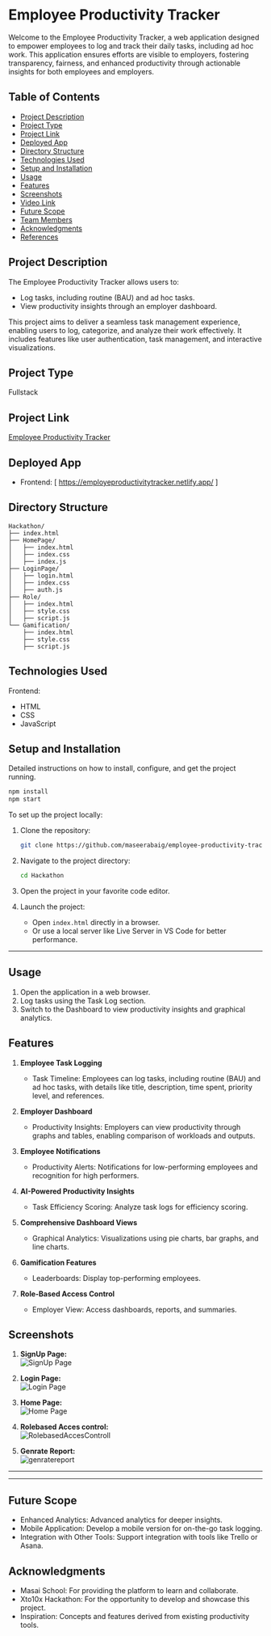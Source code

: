 # Employee Productivity Tracker

Welcome to the Employee Productivity Tracker, a web application designed to empower employees to log and track their daily tasks, including ad hoc work. This application ensures efforts are visible to employers, fostering transparency, fairness, and enhanced productivity through actionable insights for both employees and employers.

## Table of Contents

- [Project Description](#project-description)
- [Project Type](#project-type)
- [Project Link](#project-link)
- [Deployed App](#deployed-app)
- [Directory Structure](#directory-structure)
- [Technologies Used](#technologies-used)
- [Setup and Installation](#setup-and-installation)
- [Usage](#usage)
- [Features](#features)
- [Screenshots](#screenshots)
- [Video Link](#video-link)
- [Future Scope](#future-scope)
- [Team Members](#team-members)
- [Acknowledgments](#acknowledgments)
- [References](#references)

## Project Description

The Employee Productivity Tracker allows users to:

- Log tasks, including routine (BAU) and ad hoc tasks.
- View productivity insights through an employer dashboard.

This project aims to deliver a seamless task management experience, enabling users to log, categorize, and analyze their work effectively. It includes features like user authentication, task management, and interactive visualizations.

## Project Type

Fullstack

## Project Link

[Employee Productivity Tracker](https://github.com/maseerabaig/employee-productivity-tracker.git)

## Deployed App

- Frontend: [ https://employeproductivitytracker.netlify.app/ ]

## Directory Structure

```
Hackathon/
├── index.html
├── HomePage/
│   ├── index.html
│   ├── index.css
│   ├── index.js
├── LoginPage/
│   ├── login.html
│   ├── index.css
│   ├── auth.js
├── Role/
│   ├── index.html
│   ├── style.css
│   ├── script.js
└── Gamification/
    ├── index.html
    ├── style.css
    ├── script.js

```

## Technologies Used

Frontend:

- HTML
- CSS
- JavaScript



## Setup and Installation

Detailed instructions on how to install, configure, and get the project running.

```bash
npm install
npm start
```

To set up the project locally:

1. Clone the repository:

   ```bash
   git clone https://github.com/maseerabaig/employee-productivity-tracker.git
   ```

2. Navigate to the project directory:

   ```bash
   cd Hackathon
   ```

3. Open the project in your favorite code editor.
4. Launch the project:
   - Open `index.html` directly in a browser.
   - Or use a local server like Live Server in VS Code for better performance.

---

## Usage

1. Open the application in a web browser.
2. Log tasks using the Task Log section.
3. Switch to the Dashboard to view productivity insights and graphical analytics.

## Features

1. **Employee Task Logging**

   - Task Timeline: Employees can log tasks, including routine (BAU) and ad hoc tasks, with details like title, description, time spent, priority level, and references.

2. **Employer Dashboard**

   - Productivity Insights: Employers can view productivity through graphs and tables, enabling comparison of workloads and outputs.

3. **Employee Notifications**

   - Productivity Alerts: Notifications for low-performing employees and recognition for high performers.

4. **AI-Powered Productivity Insights**

   - Task Efficiency Scoring: Analyze task logs for efficiency scoring.

5. **Comprehensive Dashboard Views**

   - Graphical Analytics: Visualizations using pie charts, bar graphs, and line charts.

6. **Gamification Features**

   - Leaderboards: Display top-performing employees.

7. **Role-Based Access Control**
   - Employer View: Access dashboards, reports, and summaries.

## Screenshots

1. **SignUp Page:**  
   ![SignUp Page](./Hackathon/Readme%20file/SignupPage.png)

2. **Login Page:**  
   ![Login Page](./Hackathon/Readme%20file/LoginPage.png)

3. **Home Page:**  
   ![Home Page](./Hackathon/Readme%20file/MainDashbaord.png)

4. **Rolebased Acces control:**  
   ![RolebasedAccesControll](./Hackathon/Readme%20file/RolebasedAccesControl.png)

5. **Genrate Report:**  
   ![genratereport](./Hackathon/Readme%20file/genratereport.png)   

---

---

## Future Scope

- Enhanced Analytics: Advanced analytics for deeper insights.
- Mobile Application: Develop a mobile version for on-the-go task logging.
- Integration with Other Tools: Support integration with tools like Trello or Asana.


## Acknowledgments

- Masai School: For providing the platform to learn and collaborate.
- Xto10x Hackathon: For the opportunity to develop and showcase this project.
- Inspiration: Concepts and features derived from existing productivity tools.

